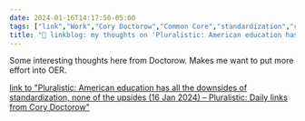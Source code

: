 ```yaml
---
date: 2024-01-16T14:17:50-05:00
tags: ["link","Work","Cory Doctorow","Common Core","standardization","curriculum standards","OER"]
title: "🔗 linkblog: my thoughts on 'Pluralistic: American education has all the downsides of standardization, none of the upsides (16 Jan 2024) – Pluralistic: Daily links from Cory Doctorow'"
---
```

Some interesting thoughts here from Doctorow. Makes me want to put more effort into OER.

[link to "Pluralistic: American education has all the downsides of standardization, none of the upsides (16 Jan 2024) – Pluralistic: Daily links from Cory Doctorow"](https://pluralistic.net/2024/01/16/flexibility-in-the-margins/)